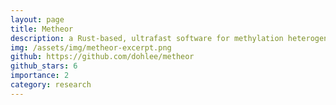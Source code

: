 ```yaml
---
layout: page
title: Metheor
description: a Rust-based, ultrafast software for methylation heterogeneity computation from bisulfite read alignments
img: /assets/img/metheor-excerpt.png
github: https://github.com/dohlee/metheor
github_stars: 6
importance: 2
category: research
---
```

